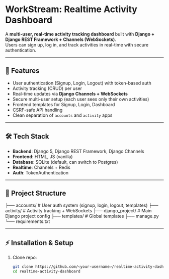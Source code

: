 # WorkStream: Realtime Activity Dashboard

A **multi-user, real-time activity tracking dashboard** built with **Django + Django REST Framework + Channels (WebSockets)**.  
Users can sign up, log in, and track activities in real-time with secure authentication.

---

## 🚀 Features
- User authentication (Signup, Login, Logout) with token-based auth
- Activity tracking (CRUD) per user
- Real-time updates via **Django Channels + WebSockets**
- Secure multi-user setup (each user sees only their own activities)
- Frontend templates for Signup, Login, Dashboard
- CSRF-safe API handling
- Clean separation of `accounts` and `activity` apps

---

## 🛠 Tech Stack
- **Backend**: Django 5, Django REST Framework, Django Channels
- **Frontend**: HTML, JS (vanilla)
- **Database**: SQLite (default, can switch to Postgres)
- **Realtime**: Channels + Redis
- **Auth**: TokenAuthentication

---

## 📂 Project Structure


├── accounts/ # User auth system (signup, login, logout, templates)
├── activity/ # Activity tracking + WebSockets
├── django_project/ # Main Django project config
├── templates/ # Global templates
├── manage.py
└── requirements.txt


---

## ⚡ Installation & Setup

1. Clone repo:
   ```bash
   git clone https://github.com/<your-username>/realtime-activity-dashboard.git
   cd realtime-activity-dashboard



